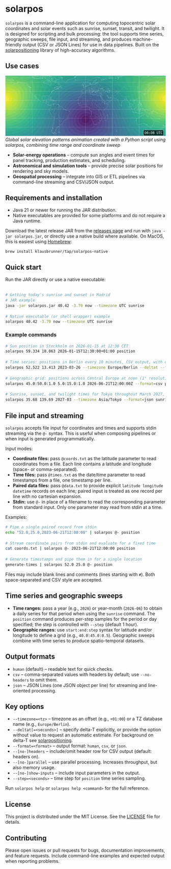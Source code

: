 # solarpos

`solarpos` is a command-line application for computing topocentric solar coordinates and solar events such as sunrise, sunset, transit, and twilight. It is designed for scripting and bulk processing: the tool supports time series, geographic sweeps, file input, and streaming, and produces machine-friendly output (CSV or JSON Lines) for use in data pipelines. Built on the [solarpositioning](https://github.com/klausbrunner/solarpositioning) library of high-accuracy algorithms.

## Use cases

![Global Solar Elevation Animation](docs/solar_elevation_animation.webp)
*Global solar elevation patterns animation created with a Python script using solarpos, combining time range and coordinate sweep*

- **Solar-energy operations** – compute sun angles and event times for panel tracking, production estimates, and scheduling.
- **Astronomical and simulation tools** – provide precise solar positions for rendering and sky models.
- **Geospatial processing** – integrate into GIS or ETL pipelines via command-line streaming and CSV/JSON output.

## Requirements and installation

- Java 21 or newer for running the JAR distribution.
- Native executables are provided for some platforms and do not require a Java runtime.

Download the latest release JAR from the [releases page](https://github.com/klausbrunner/solarpos/releases/latest) and
run with `java -jar solarpos.jar`, or directly use a native build where available. On MacOS, this is easiest using [Homebrew](https://brew.sh):

```shell
brew install klausbrunner/tap/solarpos-native
```

## Quick start

Run the JAR directly or use a native executable:

```bash

# Getting today's sunrise and sunset in Madrid
# JAR example
java -jar solarpos.jar 40.42 -3.70 now --timezone UTC sunrise

# Native executable (or shell wrapper) example
solarpos 40.42 -3.70 now --timezone UTC sunrise
```

### Example commands

```bash
# Sun position in Stockholm on 2026-01-15 at 12:30 CET
solarpos 59.334 18.063 2026-01-15T12:30:00+01:00 position

# Time series: positions in Berlin every 10 minutes, CSV output, with delta-T estimate
solarpos 52.522 13.413 2023-03-26 --timezone Europe/Berlin --deltat --format=csv position --step=600

# Geographic grid: positions across Central Europe at noon (1° resolution)
solarpos 45.0:50.0:1.0 5.0:15.0:1.0 2026-06-21T12:00:00Z --format=csv position

# Sunrise, sunset, and twilight times for Tokyo throughout March 2027, JSON output
solarpos 35.68 139.69 2027-03 --timezone Asia/Tokyo --format=json sunrise --twilight
```

## File input and streaming

`solarpos` accepts file input for coordinates and times and supports stdin streaming via the `@-` syntax. This is useful when composing pipelines or when input is generated programmatically.

Input modes:

- **Coordinate files:** pass `@coords.txt` as the latitude parameter to read coordinates from a file. Each line contains a latitude and longitude (space- or comma-separated).
- **Time files:** pass `@times.txt` as the date/time parameter to read timestamps from a file, one timestamp per line.
- **Paired data files:** pass `@data.txt` to provide explicit `latitude longitude datetime` records on each line; paired input is treated as one record per line with no cartesian expansion.
- **Stdin:** use `@-` in place of a filename to read the corresponding parameter from standard input. Only one parameter may read from stdin at a time.

Examples:

```bash
# Pipe a single paired record from stdin
echo "52.0,25.0,2023-06-21T12:00:00" | solarpos @- position

# Stream coordinate pairs from stdin and evaluate for a fixed time
cat coords.txt | solarpos @- 2023-06-21T12:00:00 position

# Generate timestamps and pipe them in for a single location
generate-times | solarpos 52.0 25.0 @- position
```

Files may include blank lines and comments (lines starting with `#`). Both space-separated and CSV style are accepted.

## Time series and geographic sweeps

- **Time ranges:** pass a year (e.g., `2026`) or year-month (`2026-06`) to obtain a daily series for that period when using the `sunrise` command. The `position` command produces per-step samples for the period or day specified; the step is controlled with `--step` (default 1 hour).
- **Geographic ranges:** use `start:end:step` syntax for latitude and/or longitude to define a grid (e.g., `40.0:45.0:0.5`). Geographic sweeps combine with time series to produce spatio-temporal datasets.

## Output formats

- `human` (default) – readable text for quick checks.
- `csv` – comma-separated values with headers by default; use `--no-headers` to omit them.
- `json` – JSON Lines (one JSON object per line) for streaming and line-oriented processing.

## Key options

- `--timezone=<tz>` – timezone as an offset (e.g., `+01:00`) or a TZ database name (e.g., `Europe/Berlin`).
- `--deltat[=<seconds>]` – specify delta-T explicitly, or provide the option without value to request an automatic estimate. For background on delta-T see [solarpositioning](https://github.com/klausbrunner/solarpositioning).
- `--format=<format>` – output format: `human`, `csv`, or `json`.
- `--[no-]headers` – include/omit header row for CSV output (default: headers on).
- `--[no-]parallel` – use parallel processing. Increases throughput, but also memory usage.
- `--[no-]show-inputs` – include input parameters in the output.
- `--step=<seconds>` – time step for `position` time series sampling.

Run `solarpos help` or `solarpos help <command>` for the full reference.

## License

This project is distributed under the MIT License. See the [LICENSE](LICENSE) file for details.

## Contributing

Please open issues or pull requests for bugs, documentation improvements, and feature requests. Include command-line examples and expected output when reporting problems.
